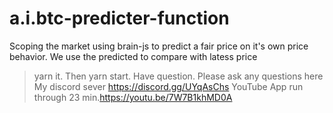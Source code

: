 # a.i.btc-predicter-function
Scoping the market using brain-js to predict a fair price on it's own price behavior. We use the predicted to compare with latess price 
> yarn it. Then
> yarn start.
> Have question.
Please ask any questions here My discord sever https://discord.gg/UYqAsChs
YouTube App run through 23 min.https://youtu.be/7W7B1khMD0A


